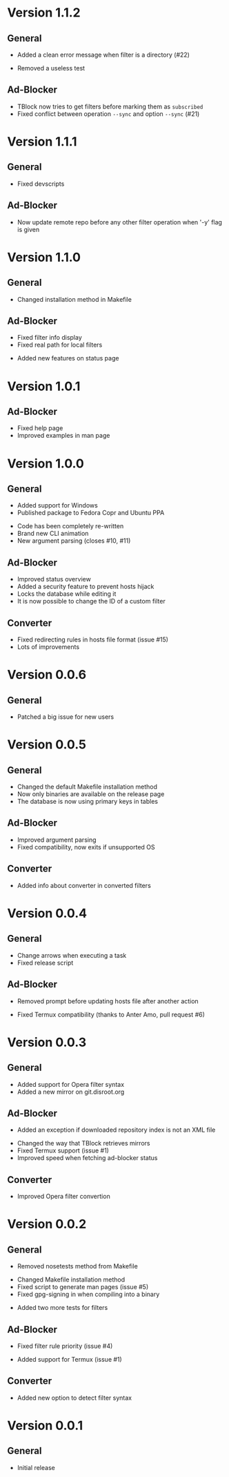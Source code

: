 
# Version 1.1.2

## General
+ Added a clean error message when filter is a directory (#22)
- Removed a useless test

## Ad-Blocker
* TBlock now tries to get filters before marking them as `subscribed`
* Fixed conflict between operation `--sync` and option `--sync` (#21)


# Version 1.1.1

## General
* Fixed devscripts

## Ad-Blocker
* Now update remote repo before any other filter operation when '-y' flag is given


# Version 1.1.0

## General
* Changed installation method in Makefile

## Ad-Blocker
* Fixed filter info display
* Fixed real path for local filters
+ Added new features on status page


# Version 1.0.1

## Ad-Blocker
* Fixed help page
* Improved examples in man page


# Version 1.0.0

## General
+ Added support for Windows
+ Published package to Fedora Copr and Ubuntu PPA
* Code has been completely re-written
* Brand new CLI animation
* New argument parsing (closes #10, #11)

## Ad-Blocker
+ Improved status overview
+ Added a security feature to prevent hosts hijack
+ Locks the database while editing it
+ It is now possible to change the ID of a custom filter

## Converter
* Fixed redirecting rules in hosts file format (issue #15)
* Lots of improvements


# Version 0.0.6

## General
* Patched a big issue for new users


# Version 0.0.5

## General
* Changed the default Makefile installation method
* Now only binaries are available on the release page
* The database is now using primary keys in tables

## Ad-Blocker
* Improved argument parsing
* Fixed compatibility, now exits if unsupported OS

## Converter
+ Added info about converter in converted filters


# Version 0.0.4

## General
* Change arrows when executing a task
* Fixed release script

## Ad-Blocker
- Removed prompt before updating hosts file after another action
* Fixed Termux compatibility (thanks to Anter Amo, pull request #6)


# Version 0.0.3

## General
+ Added support for Opera filter syntax
+ Added a new mirror on git.disroot.org

## Ad-Blocker
+ Added an exception if downloaded repository index is not an XML file
* Changed the way that TBlock retrieves mirrors
* Fixed Termux support (issue #1)
* Improved speed when fetching ad-blocker status

## Converter
* Improved Opera filter convertion


# Version 0.0.2

## General
- Removed nosetests method from Makefile
* Changed Makefile installation method
* Fixed script to generate man pages (issue #5)
* Fixed gpg-signing in when compiling into a binary
+ Added two more tests for filters

## Ad-Blocker
* Fixed filter rule priority (issue #4)
+ Added support for Termux (issue #1)

## Converter
+ Added new option to detect filter syntax


# Version 0.0.1

## General
* Initial release

